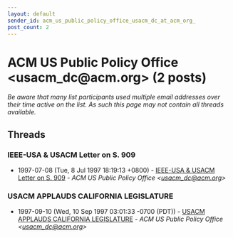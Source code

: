 ```yaml
---
layout: default
sender_id: acm_us_public_policy_office_usacm_dc_at_acm_org_
post_count: 2
---
```


# ACM US Public Policy Office <usacm_dc<span>@</span>acm.org> (2 posts)

_Be aware that many list participants used multiple email addresses over their time active on the list. As such this page may not contain all threads available._

## Threads

### IEEE-USA & USACM Letter on S. 909
+ 1997-07-08 (Tue, 8 Jul 1997 18:19:13 +0800) - [IEEE-USA & USACM Letter on S. 909](/archive/1997/07/c51124136f6f00747d0fbca2ebe51b9c99179cc84430d6749597c2d1c53913d5) - _ACM US Public Policy Office \<usacm_dc@acm.org\>_

### USACM APPLAUDS CALIFORNIA LEGISLATURE
+ 1997-09-10 (Wed, 10 Sep 1997 03:01:33 -0700 (PDT)) - [USACM APPLAUDS CALIFORNIA LEGISLATURE](/archive/1997/09/8b189d87e13efc89861414ed23243327b2d580e483e77221cc8ebffc23a6fb52) - _ACM US Public Policy Office \<usacm_dc@acm.org\>_

